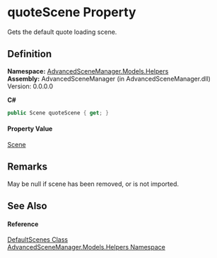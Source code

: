 # quoteScene Property


Gets the default quote loading scene.



## Definition
**Namespace:** <a href="N_AdvancedSceneManager_Models_Helpers.md">AdvancedSceneManager.Models.Helpers</a>  
**Assembly:** AdvancedSceneManager (in AdvancedSceneManager.dll) Version: 0.0.0.0

**C#**
``` C#
public Scene quoteScene { get; }
```



#### Property Value
<a href="T_AdvancedSceneManager_Models_Scene.md">Scene</a>

## Remarks
May be null if scene has been removed, or is not imported.

## See Also


#### Reference
<a href="T_AdvancedSceneManager_Models_Helpers_DefaultScenes.md">DefaultScenes Class</a>  
<a href="N_AdvancedSceneManager_Models_Helpers.md">AdvancedSceneManager.Models.Helpers Namespace</a>  
